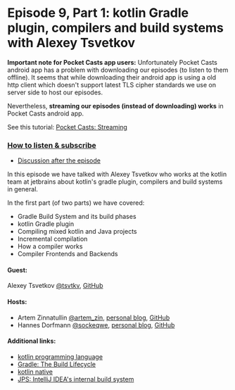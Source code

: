 # Episode 9, Part 1: kotlin Gradle plugin, compilers and build systems with Alexey Tsvetkov

**Important note for Pocket Casts app users:**
Unfortunately Pocket Casts android app has a problem with downloading our episodes (to listen to them offline).
It seems that while downloading their android app is using a old http client which doesn't support latest TLS cipher standards we use on server side to host our episodes.  

Nevertheless, **streaming our episodes (instead of downloading) works** in Pocket Casts android app.

See this tutorial: [Pocket Casts: Streaming](http://support.pocketcasts.com/article/streaming-episodes/)


### [How to listen & subscribe](https://github.com/artem-zinnatullin/TheContext-Podcast)

 - [Discussion after the episode](https://github.com/artem-zinnatullin/TheContext-Podcast/issues/59)


In this episode we have talked with Alexey Tsvetkov who works at the kotlin team at jetbrains about kotlin's gradle plugin, compilers and build systems in general.

In the first part (of two parts) we have covered:

 - Gradle Build System and its build phases
 - kotlin Gradle plugin
 - Compiling mixed kotlin and Java projects
 - Incremental compilation
 - How a compiler works
 - Compiler Frontends and Backends

#### Guest:

Alexey Tsvetkov [@tsvtkv](https://twitter.com/tsvtkv), [GitHub](https://github.com/tsvtkv)

#### Hosts:

  - Artem Zinnatullin [@artem_zin](https://twitter.com/artem_zin), [personal blog](http://artemzin.com), [GitHub](https://github.com/artem-zinnatullin)
  - Hannes Dorfmann [@sockeqwe](https://twitter.com/sockeqwe), [personal blog](http://hannesdorfmann.com), [GitHub](https://github.com/sockeqwe)

#### Additional links:
 - [kotlin programming language](https://kotlinlang.org)
 - [Gradle: The Build Lifecycle](https://docs.gradle.org/current/userguide/build_lifecycle.html)
 - [kotlin native](https://blog.jetbrains.com/kotlin/2017/04/kotlinnative-tech-preview-kotlin-without-a-vm/)
 - [JPS: IntelliJ IDEA's internal build system](https://github.com/JetBrains/intellij-community/tree/master/jps)
